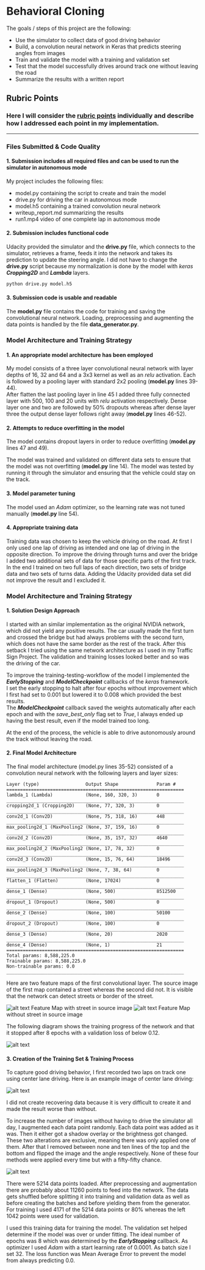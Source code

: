# **Behavioral Cloning**

The goals / steps of this project are the following:
* Use the simulator to collect data of good driving behavior
* Build, a convolution neural network in Keras that predicts steering angles from images
* Train and validate the model with a training and validation set
* Test that the model successfully drives around track one without leaving the road
* Summarize the results with a written report


[//]: # (Image References)

[image1]:       ./images/model_plot.png "Model Visualization"
[fm1_with_street]:       ./images/plots/layer1_feature_map_with_street.png "Model Visualization"
[fm1_without_street]:    ./images/plots/layer1_feature_map_withou_street.png "Model Visualization"
[fm2_with_street]:       ./images/plots/layer2_feature_map_with_street.png "Model Visualization"
[fm2_without_street]:    ./images/plots/layer2_feature_map_withou_street.png "Model Visualization"
[valLossPlot]:  ./images/plots/val_loss_plot_nvidia_with_pooling_20170411_181923.jpeg "Validation versus Training loss of Model"
[image2]:       ./simulator_data/tr1_lap/IMG/center_2017_04_10_22_51_55_322.jpg "Regular Image"
[image3]:       ./simulator_data/tr1_turn3/IMG/right_2017_04_11_20_17_53_952.jpg "First Recovery Image"
[image4]:       ./simulator_data/tr1_turn3/IMG/right_2017_04_11_20_17_54_435.jpg "Middle Recovery Image"
[image5]:       ./simulator_data/tr1_turn3/IMG/right_2017_04_11_20_17_53_952.jpg "Last Recovery Image"
[image6]:       ./images/random_batch/batch_image234.jpeg "Normal Image"
[image7]:       ./images/plots/random_batch.png "Flipped Image"
[image8]:       ./images/plots/random_augmented_images.png "Preprocessed Images"

## Rubric Points
### Here I will consider the [rubric points](https://review.udacity.com/#!/rubrics/432/view) individually and describe how I addressed each point in my implementation.  

---
### Files Submitted & Code Quality

#### 1. Submission includes all required files and can be used to run the simulator in autonomous mode

My project includes the following files:
* model.py containing the script to create and train the model
* drive.py for driving the car in autonomous mode
* model.h5 containing a trained convolution neural network
* writeup_report.md summarizing the results
* run1.mp4 video of one complete lap in autonomous mode

#### 2. Submission includes functional code
Udacity provided the simulator and the **drive.py** file, which connects to the simulator, retrieves a frame, feeds it into the network and takes its prediction to update the steering angle.
I did not have to change the **drive.py** script because my normalization is done by the model with _keras_ _**Cropping2D**_ and _**Lambda**_ layers.

```sh
python drive.py model.h5
```

#### 3. Submission code is usable and readable

The **model.py** file contains the code for training and saving the convolutional neural network.
Loading, preprocessing and augmenting the data points is handled by the file **data_generator.py**.

### Model Architecture and Training Strategy

#### 1. An appropriate model architecture has been employed

My model consists of a three layer convolutional neural network with layer depths of 16, 32 and 64 and a 3x3 kernel as well as an *relu* activation. Each is followed by a pooling layer with standard 2x2 pooling (**model.py** lines 39-44).  
After flatten the last pooling layer in line 45 I added three fully connected layer with 500, 100 and 20 units with *relu* activation respectively. Dense layer one and two are followed by 50% dropouts whereas after dense layer three the output dense layer follows right away (**model.py** lines 46-52).

#### 2. Attempts to reduce overfitting in the model

The model contains dropout layers in order to reduce overfitting (**model.py** lines 47 and 49).

The model was trained and validated on different data sets to ensure that the model was not overfitting (**model.py** line 14). The model was tested by running it through the simulator and ensuring that the vehicle could stay on the track.

#### 3. Model parameter tuning

The model used an _Adam_ optimizer, so the learning rate was not tuned manually (**model.py** line 54).

#### 4. Appropriate training data

Training data was chosen to keep the vehicle driving on the road.
At first I only used one lap of driving as intended and one lap of driving in the opposite direction.
To improve the driving through turns and over the bridge I added two additional sets of data for those specific parts of the first track.
In the end I trained on two full laps of each direction, two sets of bridge data and two sets of turns data. Adding the Udacity provided data set did not improve the result and I excluded it.


### Model Architecture and Training Strategy

#### 1. Solution Design Approach

I started with an similar implementation as the original NVIDIA network, which did not yield any positive results.
The car usually made the first turn and crossed the bridge but had always problems with the second turn, which does not have the same border as the rest of the track.
After this setback I tried using the same network architecture as I used in my Traffic Sign Project.
The validation and training losses looked better and so was the driving of the car.

To improve the training-testing-workflow of the model I implemented the _**EarlyStopping**_ and _**ModelCheckpoint**_ callbacks of the _keras_ framework.  
I set the early stopping to halt after four epochs without improvement which I first had set to 0.001 but lowered it to 0.008 which provided the best results.  
The _**ModelCheckpoint**_ callback saved the weights automatically after each epoch and with the *save_best_only* flag set to _True_, I always ended up having the best result, even if the model trained too long.

At the end of the process, the vehicle is able to drive autonomously around the track without leaving the road.

#### 2. Final Model Architecture

The final model architecture (model.py lines 35-52) consisted of a convolution neural network with the following layers and layer sizes:

```
Layer (type)                 Output Shape              Param #
=================================================================
lambda_1 (Lambda)            (None, 160, 320, 3)       0
_________________________________________________________________
cropping2d_1 (Cropping2D)    (None, 77, 320, 3)        0
_________________________________________________________________
conv2d_1 (Conv2D)            (None, 75, 318, 16)       448
_________________________________________________________________
max_pooling2d_1 (MaxPooling2 (None, 37, 159, 16)       0
_________________________________________________________________
conv2d_2 (Conv2D)            (None, 35, 157, 32)       4640
_________________________________________________________________
max_pooling2d_2 (MaxPooling2 (None, 17, 78, 32)        0
_________________________________________________________________
conv2d_3 (Conv2D)            (None, 15, 76, 64)        18496
_________________________________________________________________
max_pooling2d_3 (MaxPooling2 (None, 7, 38, 64)         0
_________________________________________________________________
flatten_1 (Flatten)          (None, 17024)             0
_________________________________________________________________
dense_1 (Dense)              (None, 500)               8512500
_________________________________________________________________
dropout_1 (Dropout)          (None, 500)               0
_________________________________________________________________
dense_2 (Dense)              (None, 100)               50100
_________________________________________________________________
dropout_2 (Dropout)          (None, 100)               0
_________________________________________________________________
dense_3 (Dense)              (None, 20)                2020
_________________________________________________________________
dense_4 (Dense)              (None, 1)                 21
=================================================================
Total params: 8,588,225.0
Trainable params: 8,588,225.0
Non-trainable params: 0.0
_________________________________________________________________
```

Here are two feature maps of the first convolutional layer.
The source image of the first map contained a street whereas the second did not.
It is visible that the network can detect streets or border of the street.

![alt text][fm1_with_street]
Feature Map with street in source image
![alt text][fm1_without_street]
Feature Map without street in source image  

The following diagram shows the training progress of the network and that it stopped after 8 epochs with a validation loss of below 0.12.

![alt text][valLossPlot]

#### 3. Creation of the Training Set & Training Process

To capture good driving behavior, I first recorded two laps on track one using center lane driving.
Here is an example image of center lane driving:

![alt text][image2]

I did not create recovering data because it is very difficult to create it and made the result worse than without.

To increase the number of images without having to drive the simulator all day, I augmented each data point randomly.
Each data point was added as it was. Then it either got a shadow overlay or the brightness got changed.
These two alterations are exclusive, meaning there was only applied one of them.
After that I removed between none and ten lines of the top and the bottom and flipped the image and the angle respectively.
None of these four methods were applied every time but with a fifty-fifty chance.

![alt text][image8]


There were 5214 data points loaded. After preprocessing and augmentation there are probably about 11260 points to feed into the network.
The data gets shuffled before splitting it into training and validation data as well as before creating the batches and
before yielding them from the generator.
For training I used 4171 of the 5214 data points or 80% whereas the left 1042 points were used for validation.

I used this training data for training the model. The validation set helped determine if the model was over or under fitting.
The ideal number of epochs was 8 which was determined by the _**EarlyStopping**_ callback.
As optimizer I used _Adam_ with a start learning rate of 0.0001. As batch size I set 32.
The loss function was Mean Average Error to prevent the model from always predicting 0.0.
